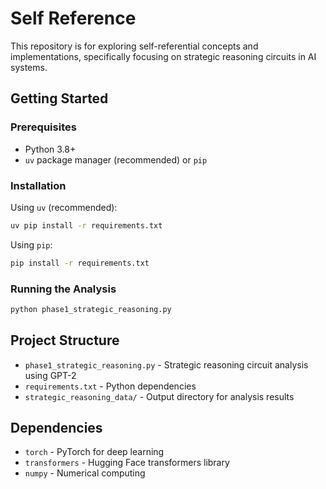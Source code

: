 # Self Reference

This repository is for exploring self-referential concepts and implementations, specifically focusing on strategic reasoning circuits in AI systems.

## Getting Started

### Prerequisites
- Python 3.8+
- `uv` package manager (recommended) or `pip`

### Installation

Using `uv` (recommended):
```bash
uv pip install -r requirements.txt
```

Using `pip`:
```bash
pip install -r requirements.txt
```

### Running the Analysis

```bash
python phase1_strategic_reasoning.py
```

## Project Structure

- `phase1_strategic_reasoning.py` - Strategic reasoning circuit analysis using GPT-2
- `requirements.txt` - Python dependencies
- `strategic_reasoning_data/` - Output directory for analysis results

## Dependencies

- `torch` - PyTorch for deep learning
- `transformers` - Hugging Face transformers library
- `numpy` - Numerical computing
